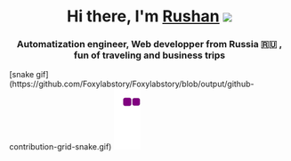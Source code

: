 <h1 align="center">Hi there, I'm <a href="https://github.com/Foxylabstory" target="_blank">Rushan</a> 
<img src="https://github.com/blackcater/blackcater/raw/main/images/Hi.gif" height="32"/></h1>
<h3 align="center">Automatization engineer, Web developper from Russia 🇷🇺 , fun of traveling and business trips</h3>
[snake gif](https://github.com/Foxylabstory/Foxylabstory/blob/output/github-contribution-grid-snake.gif)
<img src="https://github.com/Foxylabstory/Foxylabstory/blob/output/github-contribution-grid-snake.gif"/>

<!--
**Foxylabstory/Foxylabstory** is a ✨ _special_ ✨ repository because its `README.md` (this file) appears on your GitHub profile.

Here are some ideas to get you started:

- 🔭 I’m currently working on ...
- 🌱 I’m currently learning ...
- 👯 I’m looking to collaborate on ...
- 🤔 I’m looking for help with ...
- 💬 Ask me about ...
- 📫 How to reach me: ...
- 😄 Pronouns: ...
- ⚡ Fun fact: ...
-->
